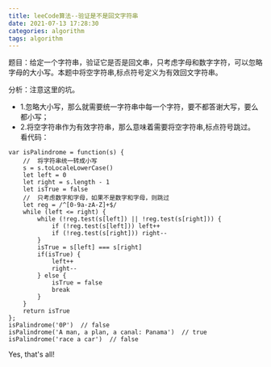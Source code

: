 ```yaml
---
title: leeCode算法--验证是不是回文字符串
date: 2021-07-13 17:28:30
categories: algorithm
tags: algorithm
---
```

题目：给定一个字符串，验证它是否是回文串，只考虑字母和数字字符，可以忽略字母的大小写。本题中将空字符串,标点符号定义为有效回文字符串。

分析：注意这里的坑。
+ 1.忽略大小写，那么就需要统一字符串中每一个字符，要不都答谢大写，要么都小写；
+ 2.将空字符串作为有效字符串，那么意味着需要将空字符串,标点符号跳过。
看代码：
```
var isPalindrome = function(s) {
    //  将字符串统一转成小写
    s = s.toLocaleLowerCase()
    let left = 0
    let right = s.length - 1
    let isTrue = false
    //  只考虑数字和字母，如果不是数字和字母，则跳过
    let reg = /^[0-9a-zA-Z]+$/
    while (left <= right) {
        while (!reg.test(s[left]) || !reg.test(s[right])) {
            if (!reg.test(s[left])) left++
            if (!reg.test(s[right])) right--
        }
        isTrue = s[left] === s[right]
        if(isTrue) {
            left++
            right--
        } else {
            isTrue = false
            break
        }
    }
    return isTrue
};
isPalindrome('0P')  // false
isPalindrome('A man, a plan, a canal: Panama')  // true
isPalindrome('race a car')  // false
```
Yes, that's all!